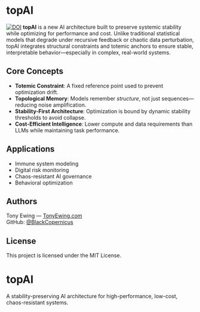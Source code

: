 # topAI
[![DOI](https://zenodo.org/badge/DOI/10.5281/zenodo.15345660.svg)](https://doi.org/10.5281/zenodo.15345660)
**topAI** is a new AI architecture built to preserve systemic stability while optimizing for performance and cost. Unlike traditional statistical models that degrade under recursive feedback or chaotic data perturbation, topAI integrates structural constraints and totemic anchors to ensure stable, interpretable behavior—especially in complex, real-world systems.

## Core Concepts

- **Totemic Constraint**: A fixed reference point used to prevent optimization drift.
- **Topological Memory**: Models remember *structure*, not just sequences—reducing noise amplification.
- **Stability-First Architecture**: Optimization is bound by dynamic stability thresholds to avoid collapse.
- **Cost-Efficient Intelligence**: Lower compute and data requirements than LLMs while maintaining task performance.

## Applications

- Immune system modeling
- Digital risk monitoring
- Chaos-resistant AI governance
- Behavioral optimization

## Authors

Tony Ewing — [TonyEwing.com](https://tonyewing.com)  
GitHub: [@BlackCopernicus](https://github.com/BlackCopernicus)

## License

This project is licensed under the MIT License.
# topAI
A stability-preserving AI architecture for high-performance, low-cost, chaos-resistant systems.
